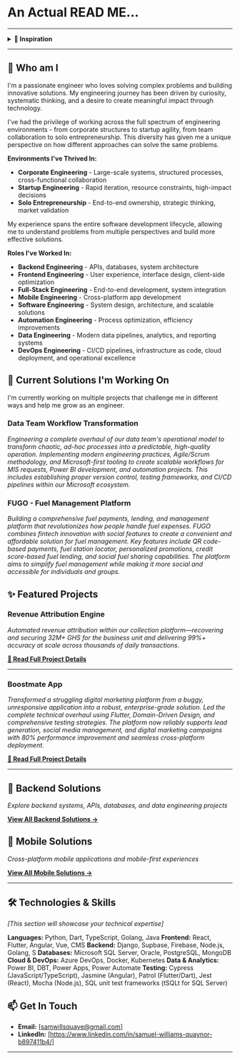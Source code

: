 # An Actual READ ME...

<!-- > *"The best way to predict the future is to invent it."* - Alan Kay -->

---

<details>
<summary><b>💭 Inspiration</b></summary>

I put myself in the shoes of whoever I want to catch the attention of - hiring managers, collaborators, mentors, investors. I asked myself: *"What questions would I actually be looking to have answered about this person?"*

The fundamental insight hit me: **If you don't know the questions people are really asking, you'll answer the wrong ones.**

Traditional CVs are forced to be concise - they compress years of learning, problem-solving, and growth into bullet points that barely scratch the surface. They list skills, technologies, and achievements - and yes, these matter. But they're just checkboxes. They're common, learnable, and don't make you stand out. What makes someone special isn't their ability to use React or Python - it's their creativity, their unique approach to problems, their way of thinking.

**This README goes beyond the checklist.** It shows not just what I can do, but how I think, what drives me, and what makes my approach unique.

### Why Not a Portfolio Website?

As engineers, we're engrossed in solving real-world problems. Building and maintaining an entire portfolio website often feels like over-engineering - it's a solution to a problem that doesn't really exist. This README serves the same purpose more efficiently, with zero maintenance overhead and maximum accessibility.

**One-stop solution:** Everything is in one place. No switching between tabs, no navigating through multiple pages, no waiting for different sections to load. Your entire portfolio, code samples, and story are accessible in a single scroll. Sometimes the simplest solution is the best solution.

</details>

---

## 👋 Who am I
I'm a passionate engineer who loves solving complex problems and building innovative solutions. My engineering journey has been driven by curiosity, systematic thinking, and a desire to create meaningful impact through technology.

I've had the privilege of working across the full spectrum of engineering environments - from corporate structures to startup agility, from team collaboration to solo entrepreneurship. This diversity has given me a unique perspective on how different approaches can solve the same problems.

**Environments I've Thrived In:**
- **Corporate Engineering** - Large-scale systems, structured processes, cross-functional collaboration
- **Startup Engineering** - Rapid iteration, resource constraints, high-impact decisions
- **Solo Entrepreneurship** - End-to-end ownership, strategic thinking, market validation

My experience spans the entire software development lifecycle, allowing me to understand problems from multiple perspectives and build more effective solutions.

**Roles I've Worked In:**
- **Backend Engineering** - APIs, databases, system architecture
- **Frontend Engineering** - User experience, interface design, client-side optimization
- **Full-Stack Engineering** - End-to-end development, system integration
- **Mobile Engineering** - Cross-platform app development
- **Software Engineering** - System design, architecture, and scalable solutions
- **Automation Engineering** - Process optimization, efficiency improvements
- **Data Engineering** - Modern data pipelines, analytics, and reporting systems
- **DevOps Engineering** - CI/CD pipelines, infrastructure as code, cloud deployment, and operational excellence


## 🚀 Current Solutions I'm Working On
I'm currently working on multiple projects that challenge me in different ways and help me grow as an engineer.

### Data Team Workflow Transformation
*Engineering a complete overhaul of our data team's operational model to transform chaotic, ad-hoc processes into a predictable, high-quality operation. Implementing modern engineering practices, Agile/Scrum methodology, and Microsoft-first tooling to create scalable workflows for MIS requests, Power BI development, and automation projects. This includes establishing proper version control, testing frameworks, and CI/CD pipelines within our Microsoft ecosystem.*

### FUGO - Fuel Management Platform
*Building a comprehensive fuel payments, lending, and management platform that revolutionizes how people handle fuel expenses. FUGO combines fintech innovation with social features to create a convenient and affordable solution for fuel management. Key features include QR code-based payments, fuel station locator, personalized promotions, credit score-based fuel lending, and social fuel sharing capabilities. The platform aims to simplify fuel management while making it more social and accessible for individuals and groups.*

## ✨ Featured Projects

### Revenue Attribution Engine
*Automated revenue attribution within our collection platform—recovering and securing 32M+ GHS for the business unit and delivering 99%+ accuracy at scale across thousands of daily transactions.*

**[📖 Read Full Project Details](projects/revenue-attribution-engine.md)**

---

### Boostmate App
*Transformed a struggling digital marketing platform from a buggy, unresponsive application into a robust, enterprise-grade solution. Led the complete technical overhaul using Flutter, Domain-Driven Design, and comprehensive testing strategies. The platform now reliably supports lead generation, social media management, and digital marketing campaigns with 80% performance improvement and seamless cross-platform deployment.*

**[📖 Read Full Project Details](projects/boostmate-app.md)**

---

## 🔧 Backend Solutions
*Explore backend systems, APIs, databases, and data engineering projects*

**[View All Backend Solutions →](projects/backend-solutions.md)**

## 📱 Mobile Solutions
*Cross-platform mobile applications and mobile-first experiences*

**[View All Mobile Solutions →](projects/mobile-solutions.md)**

---

## 🛠️ Technologies & Skills
*[This section will showcase your technical expertise]*

**Languages:** Python, Dart, TypeScript, Golang, Java
**Frontend:** React, Flutter, Angular, Vue, CMS
**Backend:** Django, Supbase, Firebase, Node.js, Golang, S
**Databases:** Microsoft SQL Server, Oracle, PostgreSQL, MongoDB
**Cloud & DevOps:** Azure DevOps, Docker, Kubernetes
**Data & Analytics:** Power BI, DBT, Power Apps, Power Automate
**Testing:** Cypress (JavaScript/TypeScript), Jasmine (Angular), Patrol (Flutter/Dart), Jest (React), Mocha (Node.js), SQL unit test frameworks (tSQLt for SQL Server) 


## 📫 Get In Touch
- **Email:** [samwillsquaye@gmail.com]
- **LinkedIn:** [https://www.linkedin.com/in/samuel-williams-quaynor-b897411b4/]


---

